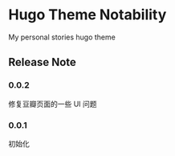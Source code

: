 # Hugo Theme Notability

My personal stories hugo theme

## Release Note

### 0.0.2

修复豆瓣页面的一些 UI 问题

### 0.0.1

初始化
